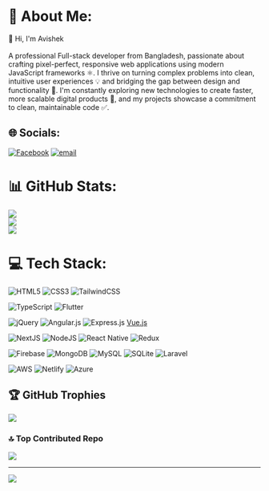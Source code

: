 # 💫 About Me:
👋 Hi, I'm Avishek<br><br>A professional Full-stack developer from Bangladesh, passionate about crafting pixel-perfect, responsive web applications using modern JavaScript frameworks ⚛️. I thrive on turning complex problems into clean, intuitive user experiences 💡 and bridging the gap between design and functionality 🎨. I'm constantly exploring new technologies to create faster, more scalable digital products 🚀, and my projects showcase a commitment to clean, maintainable code ✅.


## 🌐 Socials:
[![Facebook](https://img.shields.io/badge/Facebook-%231877F2.svg?logo=Facebook&logoColor=white)](https://facebook.com/https://www.facebook.com/profile.php?id=61576964595081) [![email](https://img.shields.io/badge/Email-D14836?logo=gmail&logoColor=white)](mailto:avishek02) 



# 📊 GitHub Stats:
![](https://github-readme-stats.vercel.app/api?username=Avishek02&theme=dark&hide_border=false&include_all_commits=true&count_private=true)<br/>
![](https://nirzak-streak-stats.vercel.app/?user=Avishek02&theme=dark&hide_border=false)<br/>
![](https://github-readme-stats.vercel.app/api/top-langs/?username=Avishek02&theme=dark&hide_border=false&include_all_commits=true&count_private=true&layout=compact)



# 💻 Tech Stack:
![HTML5](https://img.shields.io/badge/html5-%23E34F26.svg?style=for-the-badge&logo=html5&logoColor=white) 
![CSS3](https://img.shields.io/badge/css3-%231572B6.svg?style=for-the-badge&logo=css3&logoColor=white) 
![TailwindCSS](https://img.shields.io/badge/tailwindcss-%2338B2AC.svg?style=for-the-badge&logo=tailwind-css&logoColor=white)

![TypeScript](https://img.shields.io/badge/typescript-%23007ACC.svg?style=for-the-badge&logo=typescript&logoColor=white) 
![Flutter](https://img.shields.io/badge/Flutter-%2302569B.svg?style=for-the-badge&logo=Flutter&logoColor=white) 

![jQuery](https://img.shields.io/badge/jquery-%230769AD.svg?style=for-the-badge&logo=jquery&logoColor=white) 
![Angular.js](https://img.shields.io/badge/angular.js-%23E23237.svg?style=for-the-badge&logo=angularjs&logoColor=white) 
![Express.js](https://img.shields.io/badge/express.js-%23404d59.svg?style=for-the-badge&logo=express&logoColor=%2361DAFB) 
[Vue.js](https://img.shields.io/badge/vue.js-%2335495e.svg?style=for-the-badge&logo=vuedotjs&logoColor=%234FC08D) 

![NextJS](https://img.shields.io/badge/Next-black?style=for-the-badge&logo=next.js&logoColor=white) 
![NodeJS](https://img.shields.io/badge/node.js-6DA55F?style=for-the-badge&logo=node.js&logoColor=white) 
![React Native](https://img.shields.io/badge/react_native-%2320232a.svg?style=for-the-badge&logo=react&logoColor=%2361DAFB) 
![Redux](https://img.shields.io/badge/redux-%23593d88.svg?style=for-the-badge&logo=redux&logoColor=white) 

![Firebase](https://img.shields.io/badge/firebase-a08021?style=for-the-badge&logo=firebase&logoColor=ffcd34) 
![MongoDB](https://img.shields.io/badge/MongoDB-%234ea94b.svg?style=for-the-badge&logo=mongodb&logoColor=white) 
![MySQL](https://img.shields.io/badge/mysql-4479A1.svg?style=for-the-badge&logo=mysql&logoColor=white) 
![SQLite](https://img.shields.io/badge/sqlite-%2307405e.svg?style=for-the-badge&logo=sqlite&logoColor=white) 
![Laravel](https://img.shields.io/badge/laravel-%23FF2D20.svg?style=for-the-badge&logo=laravel&logoColor=white) 

![AWS](https://img.shields.io/badge/AWS-%23FF9900.svg?style=for-the-badge&logo=amazon-aws&logoColor=white) 
![Netlify](https://img.shields.io/badge/netlify-%23000000.svg?style=for-the-badge&logo=netlify&logoColor=#00C7B7) 
![Azure](https://img.shields.io/badge/azure-%230072C6.svg?style=for-the-badge&logo=microsoftazure&logoColor=white) 




## 🏆 GitHub Trophies
![](https://github-profile-trophy.vercel.app/?username=Avishek02&theme=radical&no-frame=false&no-bg=false&margin-w=4)


### 🔝 Top Contributed Repo
![](https://github-contributor-stats.vercel.app/api?username=Avishek02&limit=5&theme=dark&combine_all_yearly_contributions=true)

---
[![](https://visitcount.itsvg.in/api?id=Avishek02&icon=0&color=0)](https://visitcount.itsvg.in)

